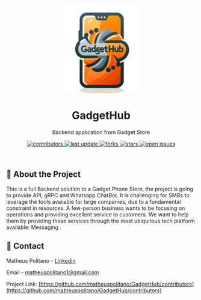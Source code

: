 <!--
Hey, thanks for using the awesome-readme-template template.  
If you have any enhancements, then fork this project and create a pull request 
or just open an issue with the label "enhancement".

Don't forget to give this project a star for additional support ;)
Maybe you can mention me or this repo in the acknowledgements too
-->
<div align="center">

  <img src="assets/Mainlogo.png" alt="logo" width="200" height="auto" />
  <h1>GadgetHub</h1>
  
  <p>
    Backend application from Gadget Store
  </p>
  
  
<!-- Badges -->
<p>
  <a href="https://github.com/matheuspolitano/GadgetHub/contributors">
    <img src="https://img.shields.io/github/contributors/matheuspolitano/GadgetHub" alt="contributors" />
  </a>
  <a href="">
    <img src="https://img.shields.io/github/last-commit/matheuspolitano/GadgetHub" alt="last update" />
  </a>
  <a href="https://github.com/matheuspolitano/GadgetHub/contributors/network/members">
    <img src="https://img.shields.io/github/forks/matheuspolitano/GadgetHub" alt="forks" />
  </a>
  <a href="https://github.com/matheuspolitano/GadgetHub/contributors/stargazers">
    <img src="https://img.shields.io/github/stars/matheuspolitano/GadgetHub" alt="stars" />
  </a>
  <a href="https://github.com/matheuspolitano/GadgetHub/contributors/issues/">
    <img src="https://img.shields.io/github/issues/matheuspolitano/GadgetHub" alt="open issues" />
  </a>
</p>
   

</div>

<br />

<!-- Table of Contents -->
<!-- # :notebook_with_decorative_cover: Table of Contents

- [About the Project](#star2-about-the-project) -->
  <!-- * [Tech Stack](#space_invader-tech-stack) -->
  <!-- * [Features](#dart-features) -->
<!-- - [Getting Started](#toolbox-getting-started) -->
  <!-- * [Prerequisites](#bangbang-prerequisites) -->
  <!-- * [Installation](#gear-installation)
  * [Running Tests](#test_tube-running-tests) -->
  <!-- * [Run Locally](#running-run-locally)
  * [Deployment](#triangular_flag_on_post-deployment) -->
<!-- - [Usage](#eyes-usage)
- [Roadmap](#compass-roadmap)
- [Contributing](#wave-contributing)
  * [Code of Conduct](#scroll-code-of-conduct) -->
<!-- - [FAQ](#grey_question-faq) -->
<!-- - [License](#warning-license)
- [Contact](#handshake-contact)
- [Acknowledgements](#gem-acknowledgements) -->

  


## :star2: About the Project

This is a full Backend solution to a Gadget Phone Store, the project is going to provide API, gRPC and Whatsapp ChatBot. It is challenging for SMBs to leverage the tools available for large companies, due to a fundamental constraint in resources. A few-person business wants to be focusing on operations and providing excellent service to customers. We want to help them by providing these services through the most ubiquitous tech platform available: Messaging .





<!-- TechStack -->
<!-- ### :space_invader: Tech Stack


<details>
  <summary>General</summary>
  <ul>
    <li><a href="https://sqlc.dev/">SQLC</a></li>
     <li><a href="https://github.com/golang-migrate/migrate">GO-Migration</a></li>
  </ul>
</details>
<details>
  <summary>Server</summary>
  <ul>
    <li><a href="https://go.dev/">Golang</a></li>
  </ul>
</details>

<details>
<summary>Database</summary>
  <ul>
    <li><a href="https://www.postgresql.org/">PostgreSQL</a></li>
  </ul>
</details>

<details>
<summary>DevOps</summary>
  <ul>
    <li><a href="https://www.docker.com/">Docker</a></li>
  </ul>
</details> -->

<!-- Features -->
<!-- ### :dart: Features

- Feature 1
- Feature 2
- Feature 3 -->



<!-- Getting Started -->
<!-- ## 	:toolbox: Getting Started -->

<!-- Prerequisites -->
<!-- ### :bangbang: Prerequisites

This project uses SQLC to automate database process

#### GO > 1.7
```bash
 go install github.com/sqlc-dev/sqlc/cmd/sqlc@latest
``` -->

<!-- Installation -->
<!-- ### :gear: Installation


```bash
  yarn install my-project
  cd my-project
```
    -->
<!-- Running Tests -->
<!-- ### :test_tube: Running Tests

To run tests, run the following command

```bash
  make run test
``` -->

<!-- Run Locally -->
<!-- ### :running: Run Locally

Clone the project

```bash
  git clone https://github.com/matheuspolitano/GadgetHub.git
```

Go to the project directory

```bash
  cd GadgetHub
``` -->




<!-- Deployment -->
<!-- ### :triangular_flag_on_post: Deployment

To deploy this project run

```bash
  yarn deploy
``` -->


<!-- Usage -->
<!-- ## :eyes: Usage

Use this space to tell a little more about your project and how it can be used. Show additional screenshots, code samples, demos or link to other resources. -->


<!-- ```javascript
import Component from 'my-project'

function App() {
  return <Component />
}
``` -->

<!-- Roadmap -->
<!-- ## :compass: Roadmap

* [x] Todo 1
* [ ] Todo 2 -->


<!-- Contributing -->
<!-- ## :wave: Contributing

<a href="https://github.com/matheuspolitano/matheuspolitano/GadgetHub/contributors">
  <img src="https://contrib.rocks/image?repo=matheuspolitano/GadgetHub/contributors" />
</a>


Contributions are always welcome!

See `contributing.md` for ways to get started. -->


<!-- Code of Conduct -->
<!-- ### :scroll: Code of Conduct

Please read the [Code of Conduct](https://github.com/matheuspolitano/GadgetHub/contributors/blob/master/CODE_OF_CONDUCT.md) -->

<!-- FAQ -->
<!-- ## :grey_question: FAQ

- Question 1

  + Answer 1

- Question 2

  + Answer 2 -->


<!-- License -->
<!-- ## :warning: License

Distributed under the no License. See LICENSE.txt for more information. -->


<!-- Contact -->
## :handshake: Contact
Matheus Politano - [Linkedin](https://www.linkedin.com/in/matheuspolitano) 

Email - matheuspolitano1@gmail.com

Project Link: [https://github.com/matheuspolitano/GadgetHub/contributors](https://github.com/matheuspolitano/GadgetHub/contributors)


<!-- Acknowledgments -->
<!-- ## :gem: Acknowledgements

Use this section to mention useful resources and libraries that you have used in your projects. -->

 <!-- - [Shields.io](https://shields.io/)
 - [Awesome README](https://github.com/matiassingers/awesome-readme)
 - [Emoji Cheat Sheet](https://github.com/ikatyang/emoji-cheat-sheet/blob/master/README.md#travel--places)
 - [Readme Template](https://github.com/othneildrew/Best-README-Template)
 -->
